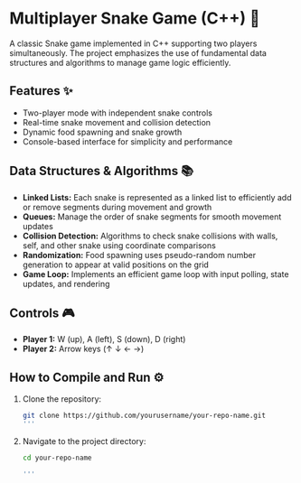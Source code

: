# Multiplayer Snake Game (C++) 🐍

A classic Snake game implemented in C++ supporting two players simultaneously. The project emphasizes the use of fundamental data structures and algorithms to manage game logic efficiently.

## Features ✨
- Two-player mode with independent snake controls
- Real-time snake movement and collision detection
- Dynamic food spawning and snake growth
- Console-based interface for simplicity and performance

## Data Structures & Algorithms 📚
- **Linked Lists:** Each snake is represented as a linked list to efficiently add or remove segments during movement and growth
- **Queues:** Manage the order of snake segments for smooth movement updates
- **Collision Detection:** Algorithms to check snake collisions with walls, self, and other snake using coordinate comparisons
- **Randomization:** Food spawning uses pseudo-random number generation to appear at valid positions on the grid
- **Game Loop:** Implements an efficient game loop with input polling, state updates, and rendering

## Controls 🎮
- **Player 1:** W (up), A (left), S (down), D (right)
- **Player 2:** Arrow keys (↑ ↓ ← →)

## How to Compile and Run ⚙️
1. Clone the repository:
   ```bash
   git clone https://github.com/yourusername/your-repo-name.git
   '''
2. Navigate to the project directory:
    ```bash
   cd your-repo-name

   '''
